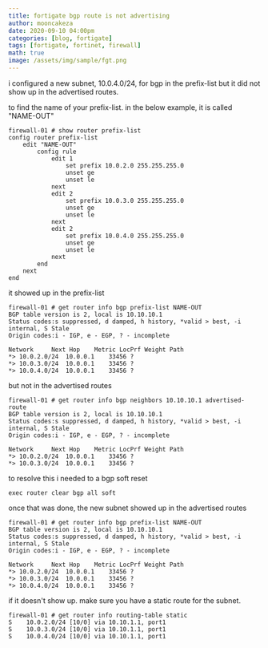 ```yaml
---
title: fortigate bgp route is not advertising
author: mooncakeza
date: 2020-09-10 04:00pm
categories: [blog, fortigate]
tags: [fortigate, fortinet, firewall]
math: true
image: /assets/img/sample/fgt.png
---
```


i configured a new subnet, 10.0.4.0/24, for bgp in the prefix-list but it did not show up in the advertised routes.

to find the name of your prefix-list. in the below example, it is called "NAME-OUT"

```
firewall-01 # show router prefix-list
config router prefix-list
	edit "NAME-OUT"
		config rule
			edit 1
				set prefix 10.0.2.0 255.255.255.0
				unset ge
				unset le
			next
			edit 2
				set prefix 10.0.3.0 255.255.255.0
				unset ge
				unset le
			next
			edit 2
				set prefix 10.0.4.0 255.255.255.0
				unset ge
				unset le
			next
		end
	next
end	
```

it showed up in the prefix-list

```
firewall-01 # get router info bgp prefix-list NAME-OUT
BGP table version is 2, local is 10.10.10.1
Status codes:s suppressed, d damped, h history, *valid > best, -i internal, S Stale
Origin codes:i - IGP, e - EGP, ? - incomplete

Network		Next Hop	Metric LocPrf Weight Path
*> 10.0.2.0/24	10.0.0.1	33456 ?
*> 10.0.3.0/24	10.0.0.1	33456 ?
*> 10.0.4.0/24	10.0.0.1	33456 ?
````

but not in the advertised routes

```
firewall-01 # get router info bgp neighbors 10.10.10.1 advertised-route
BGP table version is 2, local is 10.10.10.1
Status codes:s suppressed, d damped, h history, *valid > best, -i internal, S Stale
Origin codes:i - IGP, e - EGP, ? - incomplete

Network		Next Hop	Metric LocPrf Weight Path
*> 10.0.2.0/24	10.0.0.1	33456 ?
*> 10.0.3.0/24	10.0.0.1	33456 ?
```

to resolve this i needed to a bgp soft reset

```
exec router clear bgp all soft
```

once that was done, the new subnet showed up in the advertised routes

```
firewall-01 # get router info bgp prefix-list NAME-OUT
BGP table version is 2, local is 10.10.10.1
Status codes:s suppressed, d damped, h history, *valid > best, -i internal, S Stale
Origin codes:i - IGP, e - EGP, ? - incomplete

Network		Next Hop	Metric LocPrf Weight Path
*> 10.0.2.0/24	10.0.0.1	33456 ?
*> 10.0.3.0/24	10.0.0.1	33456 ?
*> 10.0.4.0/24	10.0.0.1	33456 ?
````
if it doesn't show up. make sure you have a static route for the subnet.

```
firewall-01 # get router info routing-table static
S    10.0.2.0/24 [10/0] via 10.10.1.1, port1
S    10.0.3.0/24 [10/0] via 10.10.1.1, port1
S    10.0.4.0/24 [10/0] via 10.10.1.1, port1
````
